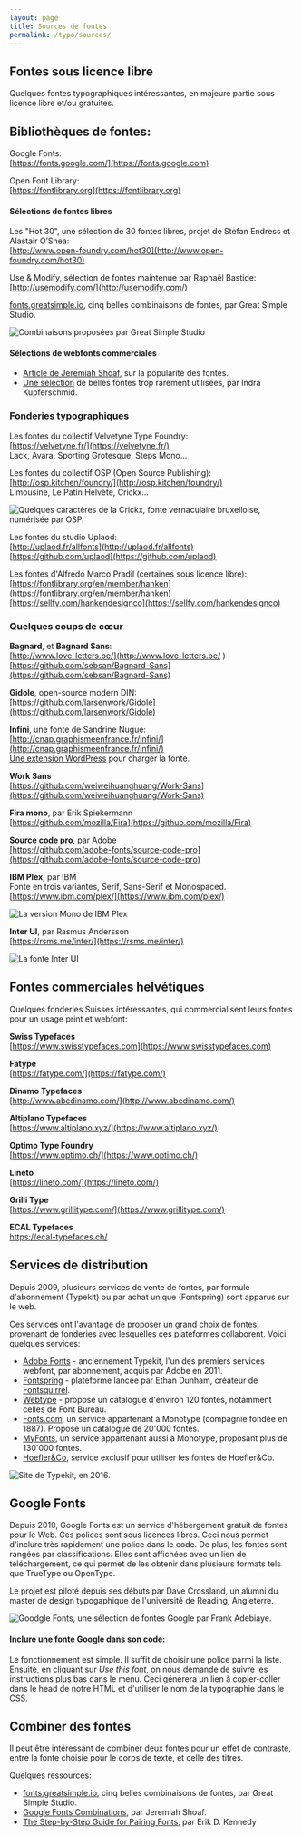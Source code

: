 ```yaml
---
layout: page
title: Sources de fontes
permalink: /typo/sources/
---
```


## Fontes sous licence libre

Quelques fontes typographiques intéressantes, en majeure partie sous licence libre et/ou gratuites.

## Bibliothèques de fontes:

Google Fonts:   
[https://fonts.google.com/](https://fonts.google.com)

Open Font Library:  
[https://fontlibrary.org](https://fontlibrary.org)

#### Sélections de fontes libres

Les "Hot 30", une sélection de 30 fontes libres, projet de Stefan Endress et Alastair O’Shea:  
[http://www.open-foundry.com/hot30](http://www.open-foundry.com/hot30)

Use & Modify, sélection de fontes maintenue par Raphaël Bastide:  
[http://usemodify.com/](http://usemodify.com/)

[fonts.greatsimple.io](http://fonts.greatsimple.io/), cinq belles combinaisons de fontes, par Great Simple Studio.

![Combinaisons proposées par Great Simple Studio](/cours-typographie/img/greatsimple-combinations.png)

#### Sélections de webfonts commerciales

- [Article de Jeremiah Shoaf](http://alistapart.com/article/the-rich-typefaces-get-richer), sur la popularité des fontes.
- [Une sélection](http://kupferschrift.de/cms/2016/05/so-many-good-webfonts/) de belles fontes trop rarement utilisées, par Indra Kupferschmid.

### Fonderies typographiques

Les fontes du collectif Velvetyne Type Foundry:  
[https://velvetyne.fr/](https://velvetyne.fr/)  
Lack, Avara, Sporting Grotesque, Steps Mono...

Les fontes du collectif OSP (Open Source Publishing):   
[http://osp.kitchen/foundry/](http://osp.kitchen/foundry/)   
Limousine, Le Patin Helvète, Crickx...

![Quelques caractères de la Crickx, fonte vernaculaire bruxelloise, numérisée par OSP.](/cours-typographie/img/crickx-web.jpg)

Les fontes du studio Uplaod:  
[http://uplaod.fr/allfonts](http://uplaod.fr/allfonts)  
[https://github.com/uplaod](https://github.com/uplaod)

Les fontes d'Alfredo Marco Pradil (certaines sous licence libre):  
[https://fontlibrary.org/en/member/hanken](https://fontlibrary.org/en/member/hanken)  
[https://sellfy.com/hankendesignco](https://sellfy.com/hankendesignco)

### Quelques coups de cœur

**Bagnard**, et **Bagnard Sans**:     
[http://www.love-letters.be/](http://www.love-letters.be/ )  
[https://github.com/sebsan/Bagnard-Sans](https://github.com/sebsan/Bagnard-Sans) 

**Gidole**, open-source modern DIN:  
[https://github.com/larsenwork/Gidole](https://github.com/larsenwork/Gidole)

**Infini**, une fonte de Sandrine Nugue:  
[http://cnap.graphismeenfrance.fr/infini/](http://cnap.graphismeenfrance.fr/infini/)  
[Une extension WordPress](https://github.com/eracom/infini-pour-deppo) pour charger la fonte.

**Work Sans**  
[https://github.com/weiweihuanghuang/Work-Sans](https://github.com/weiweihuanghuang/Work-Sans)

**Fira mono**, par Erik Spiekermann   
[https://github.com/mozilla/Fira](https://github.com/mozilla/Fira)

**Source code pro**, par Adobe   
[https://github.com/adobe-fonts/source-code-pro](https://github.com/adobe-fonts/source-code-pro)

**IBM Plex**, par IBM   
Fonte en trois variantes, Serif, Sans-Serif et Monospaced.   
[https://www.ibm.com/plex/](https://www.ibm.com/plex/)

![La version Mono de IBM Plex](/cours-typographie/img/ibm-font-mono.jpg)

**Inter UI**, par Rasmus Andersson   
[https://rsms.me/inter/](https://rsms.me/inter/)

![La fonte Inter UI](/cours-typographie/img/inter-ui-font.jpg)

## Fontes commerciales helvétiques

Quelques fonderies Suisses intéressantes, qui commercialisent leurs fontes pour un usage print et webfont:

**Swiss Typefaces**   
[https://www.swisstypefaces.com](https://www.swisstypefaces.com)

**Fatype**   
[https://fatype.com/](https://fatype.com/)

**Dinamo Typefaces**    
[http://www.abcdinamo.com/](http://www.abcdinamo.com/)

**Altiplano Typefaces**  
[https://www.altiplano.xyz/](https://www.altiplano.xyz/)

**Optimo Type Foundry**  
[https://www.optimo.ch/](https://www.optimo.ch/)

**Lineto**  
[https://lineto.com/](https://lineto.com/)

**Grilli Type**  
[https://www.grillitype.com/](https://www.grillitype.com/)

**ECAL Typefaces**  
[https://ecal-typefaces.ch/ ](https://ecal-typefaces.ch/ )

## Services de distribution

Depuis 2009, plusieurs services de vente de fontes, par formule d'abonnement (Typekit) ou par achat unique (Fontspring) sont apparus sur le web.

Ces services ont l'avantage de proposer un grand choix de fontes, provenant de fonderies avec lesquelles ces plateformes collaborent. Voici quelques services:

* [Adobe Fonts](https://fonts.adobe.com/) - anciennement Typekit, l'un des premiers services webfont, par abonnement, acquis par Adobe en 2011.
* [Fontspring](https://www.fontspring.com/) - plateforme lancée par Ethan Dunham, créateur de [Fontsquirrel](https://www.fontsquirrel.com/).
* [Webtype](https://www.webtype.com/) - propose un catalogue d'environ 120 fontes, notamment celles de Font Bureau.
* [Fonts.com](https://www.fonts.com/), un service appartenant à Monotype (compagnie fondée en 1887). Propose un catalogue de 20'000 fontes.
* [MyFonts](https://www.myfonts.com/), un service appartenant aussi à Monotype, proposant plus de 130'000 fontes.
* [Hoefler&Co](https://www.typography.com/), service exclusif pour utiliser les fontes de Hoefler&Co.

![Site de Typekit, en 2016.](/cours-typographie/img/adobe-typekit.jpg)

## Google Fonts

Depuis 2010, Google Fonts est un service d'hébergement gratuit de fontes pour le Web. Ces polices sont sous licences libres. Ceci nous permet d'inclure très rapidement une police dans le code. De plus, les fontes sont rangées par classifications. Elles sont affichées avec un lien de téléchargement, ce qui permet de les obtenir dans plusieurs formats tels que TrueType ou OpenType.

Le projet est piloté depuis ses débuts par Dave Crossland, un alumni du master de design typogaphique de l'université de Reading, Angleterre.

![Goodgle Fonts, une sélection de fontes Google par Frank Adebiaye.](/cours-typographie/img/goodgle-fonts.png)

#### Inclure une fonte Google dans son code:

Le fonctionnement est simple. Il suffit de choisir une police parmi la liste. Ensuite, en cliquant sur *Use this font*, on nous demande de suivre les instructions plus bas dans le menu. Ceci générera un lien à copier-coller dans le head de notre HTML et d'utiliser le nom de la typographie dans le CSS.

## Combiner des fontes

Il peut être intéressant de combiner deux fontes pour un effet de contraste, entre la fonte choisie pour le corps de texte, et celle des titres.

Quelques ressources:

* [fonts.greatsimple.io](http://fonts.greatsimple.io/), cinq belles combinaisons de fontes, par Great Simple Studio.
* [Google Fonts Combinations](https://www.typewolf.com/blog/google-fonts-combinations), par Jeremiah Shoaf.
* [The Step-by-Step Guide for Pairing Fonts](https://learnui.design/blog/guide-pairing-fonts.html), par Erik D. Kennedy


